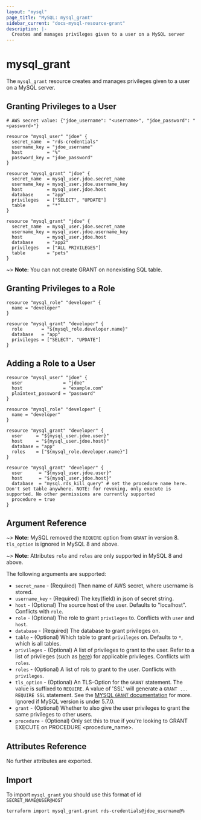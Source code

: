 ```yaml
---
layout: "mysql"
page_title: "MySQL: mysql_grant"
sidebar_current: "docs-mysql-resource-grant"
description: |-
  Creates and manages privileges given to a user on a MySQL server
---
```


# mysql\_grant

The ``mysql_grant`` resource creates and manages privileges given to
a user on a MySQL server.

## Granting Privileges to a User

```hcl
# AWS secret value: {"jdoe_username": "<username>", "jdoe_password": "<password>"}

resource "mysql_user" "jdoe" {
  secret_name  = "rds-credentials"
  username_key = "jdoe_username"
  host         = "%"
  password_key = "jdoe_password"
}

resource "mysql_grant" "jdoe" {
  secret_name  = mysql_user.jdoe.secret_name
  username_key = mysql_user.jdoe.username_key
  host         = mysql_user.jdoe.host
  database     = "app"
  privileges   = ["SELECT", "UPDATE"]
  table        = "*"
}

resource "mysql_grant" "jdoe" {
  secret_name  = mysql_user.jdoe.secret_name
  username_key = mysql_user.jdoe.username_key
  host         = mysql_user.jdoe.host
  database     = "app2"
  privileges   = ["ALL PRIVILEGES"]
  table        = "pets"
}
```

~> **Note:** You can not create GRANT on nonexisting SQL table.

## Granting Privileges to a Role

```hcl
resource "mysql_role" "developer" {
  name = "developer"
}

resource "mysql_grant" "developer" {
  role       = "${mysql_role.developer.name}"
  database   = "app"
  privileges = ["SELECT", "UPDATE"]
}
```

## Adding a Role to a User

```hcl
resource "mysql_user" "jdoe" {
  user               = "jdoe"
  host               = "example.com"
  plaintext_password = "password"
}

resource "mysql_role" "developer" {
  name = "developer"
}

resource "mysql_grant" "developer" {
  user     = "${mysql_user.jdoe.user}"
  host     = "${mysql_user.jdoe.host}"
  database = "app"
  roles    = ["${mysql_role.developer.name}"]
}

resource "mysql_grant" "developer" {
  user      = "${mysql_user.jdoe.user}"
  host      = "${mysql_user.jdoe.host}"
  database  = "mysql.rds_kill_query" # set the procedure name here. Don't set table anywhere. NOTE: for revoking, only execute is supported. No other permissions are currently supported
  procedure = true
}
```

## Argument Reference

~> **Note:** MySQL removed the `REQUIRE` option from `GRANT` in version 8. `tls_option` is ignored in MySQL 8 and above.

~> **Note:** Attributes `role` and `roles` are only supported in MySQL 8 and above.

The following arguments are supported:

* `secret_name` - (Required) Then name of AWS secret, where username is stored.
* `username_key` - (Required) The key(field) in json of secret string.
* `host` - (Optional) The source host of the user. Defaults to "localhost". Conflicts with `role`.
* `role` - (Optional) The role to grant `privileges` to. Conflicts with `user` and `host`.
* `database` - (Required) The database to grant privileges on.
* `table` - (Optional) Which table to grant `privileges` on. Defaults to `*`, which is all tables.
* `privileges` - (Optional) A list of privileges to grant to the user. Refer to a list of privileges (such as [here](https://dev.mysql.com/doc/refman/5.5/en/grant.html)) for applicable privileges. Conflicts with `roles`.
* `roles` - (Optional) A list of rols to grant to the user. Conflicts with `privileges`.
* `tls_option` - (Optional) An TLS-Option for the `GRANT` statement. The value is suffixed to `REQUIRE`. A value of 'SSL' will generate a `GRANT ... REQUIRE SSL` statement. See the [MYSQL `GRANT` documentation](https://dev.mysql.com/doc/refman/5.7/en/grant.html) for more. Ignored if MySQL version is under 5.7.0.
* `grant` - (Optional) Whether to also give the user privileges to grant the same privileges to other users.
* `procedure` - (Optional) Only set this to true if you're looking to GRANT EXECUTE on PROCEDURE <procedure_name>.

## Attributes Reference

No further attributes are exported.

## Import

To import `mysql_grant` you should use this format of id `SECRET_NAME@USER@HOST`

```shell
terraform import mysql_grant.grant rds-credentials@jdoe_username@%
```
